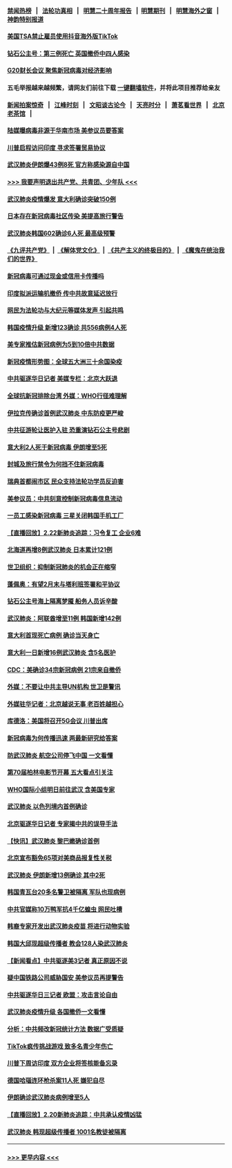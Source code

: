 #### [禁闻热榜](热点新闻.md?=0)  &nbsp;&nbsp;|&nbsp;&nbsp; [法轮功真相](https://github.com/gfw-breaker/truth/blob/master/README.md?=0) &nbsp;&nbsp;|&nbsp;&nbsp; [明慧二十周年报告](https://github.com/gfw-breaker/mh-reports/blob/master/README.md?=0) &nbsp;&nbsp;|&nbsp;&nbsp;[明慧期刊](https://github.com/gfw-breaker/mh-qikan) &nbsp;&nbsp;|&nbsp;&nbsp; [明慧海外之窗](https://github.com/gfw-breaker/mh-news/blob/master/README.md?=0) &nbsp;&nbsp;|&nbsp;&nbsp; [神韵特别报道](https://github.com/gfw-breaker/mh-news/blob/master/shenyun.md?=0)
#### [美国TSA禁止雇员使用抖音海外版TikTok](../pages/nsc418/n11890500.md?t=02241231) 
#### [钻石公主号：第三例死亡 英国撤侨中四人感染](../pages/nsc418/n11890293.md?t=02241231) 
#### [G20财长会议 聚焦新冠病毒对经济影响](../pages/nsc418/n11890400.md?t=02241231) 
#### 五毛举报越来越频繁，请网友们前往下载 [一键翻墙软件](https://github.com/gfw-breaker/ssr-accounts)，并将此项目推荐给亲友
#### [新闻拍案惊奇](https://github.com/gfw-breaker/banned-news/blob/master/pages/link4.md) &nbsp;&nbsp;|&nbsp;&nbsp; [江峰时刻](https://github.com/gfw-breaker/banned-news/blob/master/pages/link4.md) &nbsp;&nbsp;|&nbsp;&nbsp; [文昭谈古论今](https://github.com/gfw-breaker/banned-news/blob/master/pages/link4.md) &nbsp;&nbsp;|&nbsp;&nbsp; [天亮时分](https://github.com/gfw-breaker/banned-news/blob/master/pages/link4.md) &nbsp;&nbsp;|&nbsp;&nbsp; [萧茗看世界](https://github.com/gfw-breaker/banned-news/blob/master/pages/link4.md) &nbsp;&nbsp;|&nbsp;&nbsp; [北京老茶馆](https://github.com/gfw-breaker/banned-news/blob/master/pages/link4.md) &nbsp;&nbsp;|&nbsp;&nbsp; 
#### [陆媒曝病毒非源于华南市场 美参议员要答案](../pages/nsc418/n11890306.md?t=02241231) 
#### [川普启程访问印度 寻求签署贸易协议](../pages/nsc418/n11890275.md?t=02241231) 
#### [武汉肺炎伊朗爆43例8死 官方称感染源自中国](../pages/nsc418/n11890128.md?t=02241231) 
#### [>>> 我要声明退出共产党、共青团、少年队 <<<](https://github.com/begood0513/goodnews/blob/master/quit/letter.md) 
#### [武汉肺炎疫情爆发 意大利确诊突破150例](../pages/nsc418/n11889926.md?t=02241231) 
#### [日本存在新冠病毒社区传染 美提高旅行警告](../pages/nsc418/n11889917.md?t=02241231) 
#### [武汉肺炎韩国602确诊6人死 最高级预警](../pages/nsc418/n11889715.md?t=02241231) 
#### [《九评共产党》](https://github.com/begood0513/9ping.md/blob/master/README.md) &nbsp;|&nbsp; [《解体党文化》](../../../../jtdwh.md/blob/master/README.md)  &nbsp;|&nbsp; [《共产主义的终极目的》](../../../../gczydzjmd.md/blob/master/README.md) &nbsp;|&nbsp; [《魔鬼在统治我们的世界》](../../../../mgztzwmdsj.md/blob/master/README.md) 
#### [新冠病毒可通过现金或信用卡传播吗](../pages/nsc418/n11886629.md?t=02241231) 
#### [印度拟派运输机撤侨 传中共故意延迟放行](../pages/nsc418/n11889362.md?t=02241231) 
#### [网民为法轮功与大纪元等媒体发声 引起共鸣](../pages/nsc418/n11889143.md?t=02241231) 
#### [韩国疫情升级 新增123确诊 共556病例4人死](../pages/nsc418/n11888882.md?t=02241231) 
#### [美专家推估新冠病例为5到10倍中共数据](../pages/nsc418/n11884404.md?t=02241231) 
#### [新冠疫情形势图：全球五大洲三十余国染疫](../pages/nsc418/n11888454.md?t=02241231) 
#### [中共驱逐华日记者 美媒专栏：北京大跃退](../pages/nsc418/n11888453.md?t=02241231) 
#### [全球抗新冠排除台湾 外媒：WHO行径难理解](../pages/nsc418/n11888248.md?t=02241231) 
#### [伊拉克传确诊首例武汉肺炎 中东防疫更严峻](../pages/nsc418/n11888333.md?t=02241231) 
#### [中共征游轮让医护入驻 恐重演钻石公主号悲剧](../pages/nsc418/n11888077.md?t=02241231) 
#### [意大利2人死于新冠病毒 伊朗增至5死](../pages/nsc418/n11888083.md?t=02241231) 
#### [封城及旅行禁令为何挡不住新冠病毒](../pages/nsc418/n11888067.md?t=02241231) 
#### [瑞典首都闹市区 民众支持法轮功学员反迫害](../pages/nsc418/n11886192.md?t=02241231) 
#### [美参议员：中共刻意控制新冠病毒信息流动](../pages/nsc418/n11887949.md?t=02241231) 
#### [一员工感染新冠病毒 三星关闭韩国手机工厂](../pages/nsc418/n11887983.md?t=02241231) 
#### [【直播回放】2.22新肺炎追踪：习令复工 企业6难](../pages/nsc418/n11887888.md?t=02241231) 
#### [北海道再增8例武汉肺炎 日本累计121例](../pages/nsc418/n11887417.md?t=02241231) 
#### [世卫组织：抑制新冠肺炎的机会正在缩窄](../pages/nsc418/n11886977.md?t=02241231) 
#### [蓬佩奥：有望2月末与塔利班签署和平协议](../pages/nsc418/n11887248.md?t=02241231) 
#### [钻石公主号海上隔离梦魇 船务人员诉辛酸](../pages/nsc418/n11887145.md?t=02241231) 
#### [武汉肺炎：阿联酋增至11例 韩国新增142例](../pages/nsc418/n11887047.md?t=02241231) 
#### [意大利首现死亡病例 确诊当天身亡](../pages/nsc418/n11886856.md?t=02241231) 
#### [意大利一日新增16例武汉肺炎 含5名医护](../pages/nsc418/n11886558.md?t=02241231) 
#### [CDC：美确诊34宗新冠病例 21宗来自撤侨](../pages/nsc418/n11886795.md?t=02241231) 
#### [外媒：不要让中共主导UN机构 世卫是警讯](../pages/nsc418/n11886401.md?t=02241231) 
#### [外媒驻华记者：北京越说无事 老百姓越担心](../pages/nsc418/n11886604.md?t=02241231) 
#### [库德洛：美国将召开5G会议 川普出席](../pages/nsc418/n11886529.md?t=02241231) 
#### [新冠病毒为何传播迅速 两最新研究给答案](../pages/nsc418/n11886505.md?t=02241231) 
#### [防武汉肺炎 航空公司停飞中国 一文看懂](../pages/nsc418/n11866800.md?t=02241231) 
#### [第70届柏林电影节开幕 五大看点引关注](../pages/nsc418/n11886384.md?t=02241231) 
#### [WHO国际小组明日前往武汉 含美国专家](../pages/nsc418/n11886380.md?t=02241231) 
#### [武汉肺炎 以色列境内首例确诊](../pages/nsc418/n11886244.md?t=02241231) 
#### [北京驱逐华日记者 专家揭中共的误导手法](../pages/nsc418/n11886124.md?t=02241231) 
#### [【快讯】武汉肺炎 黎巴嫩确诊首例](../pages/nsc418/n11886151.md?t=02241231) 
#### [北京宣布豁免65项对美商品报复性关税](../pages/nsc418/n11885960.md?t=02241231) 
#### [武汉肺炎 伊朗新增13例确诊 其中2死](../pages/nsc418/n11885880.md?t=02241231) 
#### [韩国青瓦台20多名警卫被隔离 军队也现病例](../pages/nsc418/n11885612.md?t=02241231) 
#### [中共官媒称10万鸭军抗4千亿蝗虫 网民吐槽](../pages/nsc418/n11885738.md?t=02241231) 
#### [韩裔专家开发出武汉肺炎疫苗 将进行动物实验](../pages/nsc418/n11885726.md?t=02241231) 
#### [韩国大邱现超级传播者 教会128人染武汉肺炎](../pages/nsc418/n11885479.md?t=02241231) 
#### [【新闻看点】中共驱逐美3记者 真正原因不说](../pages/nsc418/n11883841.md?t=02241231) 
#### [疑中国铁路公司威胁国安 美参议员再提警告](../pages/nsc418/n11884300.md?t=02241231) 
#### [中共驱逐华日三记者 欧盟：攻击言论自由](../pages/nsc418/n11884179.md?t=02241231) 
#### [武汉肺炎疫情升级 各国撤侨一文看懂](../pages/nsc418/n11859313.md?t=02241231) 
#### [分析：中共频改新冠统计方法 数据广受质疑](../pages/nsc418/n11883875.md?t=02241231) 
#### [TikTok疯传挑战游戏 致多名青少年伤亡](../pages/nsc418/n11883598.md?t=02241231) 
#### [川普下周访印度 双方企业将签核能备忘录](../pages/nsc418/n11883604.md?t=02241231) 
#### [德国哈瑙连环枪杀案11人死 嫌犯自尽](../pages/nsc418/n11883151.md?t=02241231) 
#### [伊朗确诊武汉肺炎病例增至5人](../pages/nsc418/n11883308.md?t=02241231) 
#### [【直播回放】2.20新肺炎追踪：中共承认疫情凶猛](../pages/nsc418/n11883291.md?t=02241231) 
#### [武汉肺炎 韩现超级传播者 1001名教徒被隔离](../pages/nsc418/n11883162.md?t=02241231) 

----
#### [ >>> 更早内容 <<< ](../indexes/nsc418-earlier.md)
